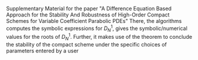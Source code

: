 Supplementary Material for the paper "A Difference Equation Based Approach for the Stability And Robustness of High-Order Compact Schemes for Variable Coefficient Parabolic PDEs"
There, the algorithms computes the symbolic expressions for $D^1_N$, gives the symbolic/numerical values for the roots of $D^1_N$. Further, it makes use of the theorem to conclude the stability of the compact scheme under the specific choices of parameters entered by a user
